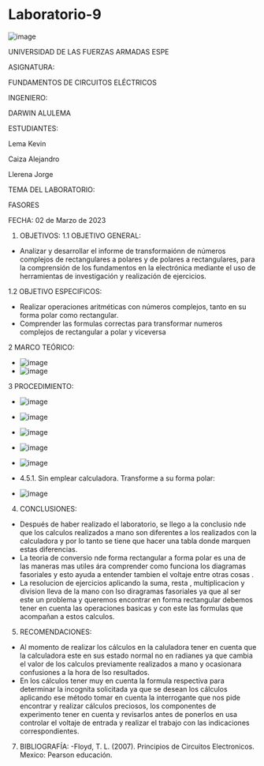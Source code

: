 # Laboratorio-9
![image](https://user-images.githubusercontent.com/116772752/219433029-5e0f1f6c-c7e9-4be0-976f-b7ec0dddde05.png)

UNIVERSIDAD DE LAS FUERZAS ARMADAS ESPE

ASIGNATURA:

FUNDAMENTOS DE CIRCUITOS ELÉCTRICOS

INGENIERO:

DARWIN ALULEMA

ESTUDIANTES:

Lema Kevin

Caiza Alejandro

Llerena Jorge

TEMA DEL LABORATORIO:

FASORES

FECHA: 02 de Marzo de 2023

1. OBJETIVOS:
1.1 OBJETIVO GENERAL:
* Analizar y desarrollar el informe de transformaiónn de números complejos de rectangulares a polares y de polares a rectangulares, para la comprensión de los fundamentos en la electrónica mediante el uso de herramientas de investigación y realización de ejercicios.

1.2 OBJETIVO ESPECIFICOS:
* Realizar operaciones aritméticas con números complejos, tanto en su forma polar como rectangular.
*  Comprender las formulas correctas para transformar numeros complejos de rectangular a polar y viceversa

2 MARCO TEÓRICO:
* ![image](https://user-images.githubusercontent.com/116832991/223514619-8e39d29a-5292-4e73-8b46-a42a18d22cbe.png)
* ![image](https://user-images.githubusercontent.com/116832991/223514663-40eef6a1-e8e8-4e88-8514-62bbb6febd6b.png)


3 PROCEDIMIENTO:
* ![image](https://user-images.githubusercontent.com/116832991/222785228-ac3f97d7-96cf-475d-871f-fd8b236d7266.png)
* ![image](https://user-images.githubusercontent.com/116832991/222785177-c495a9e9-06df-4ce4-b81a-6417ffe73344.png)
* ![image](https://user-images.githubusercontent.com/116832991/222785270-57f7d94d-ef17-4577-8dbc-54fec8bb0f62.png)
* ![image](https://user-images.githubusercontent.com/116832991/222785305-c908b95b-561e-4745-bc13-c2ab778ffb4a.png)
* ![image](https://user-images.githubusercontent.com/116832991/222785351-5a753e45-071e-422c-8b00-bdcbdf4f091e.png)

* 4.5.1. Sin emplear calculadora. Transforme a su forma polar:
* ![image](https://user-images.githubusercontent.com/116832991/223515202-cb9916db-2967-424f-ae66-19c2c04c07c2.png)

4. CONCLUSIONES:
* Después de haber realizado el laboratorio, se llego a la conclusio nde que los calculos realizados a mano son diferentes a los realizados con la calculadora y por lo tanto se tiene que hacer una tabla donde marquen estas diferencias.
* La teoria de conversio nde forma rectangular a forma polar es una de las maneras mas utiles ára comprender como funciona los diagramas fasoriales y esto ayuda a entender tambien el voltaje entre otras cosas .
* La resolucion de ejercicios aplicando la suma, resta , multiplicacion y division lleva de la mano con lso diragramas fasoriales ya que al ser este un problema y queremos encontrar en forma rectangular debemos tener en cuenta las operaciones basicas y con este las formulas que acompañan a estos calculos.


5. RECOMENDACIONES:
* Al momento de realizar los cálculos en la caluladora tener en cuenta que la calculadora este en sus estado normal no en radianes ya que cambia el valor de los calculos previamente realizados a mano y ocasionara confusiones a la hora de lso resultados.
* En los cálculos tener muy en cuenta la formula respectiva para determinar la incognita solicitada ya que se desean los cálculos aplicando ese método tomar en cuenta la interrogante que nos pide encontrar y realizar cálculos preciosos, los componentes de experimento tener en cuenta y revisarlos antes de ponerlos en usa controlar el voltaje de entrada y realizar el trabajo con las indicaciones correspondientes.

7. BIBLIOGRAFÍA:
-Floyd, T. L. (2007). Principios de Circuitos Electronicos. Mexico: Pearson educación.


